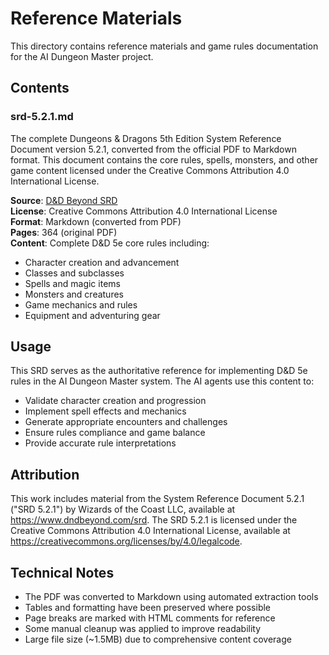# Reference Materials

This directory contains reference materials and game rules documentation for the AI Dungeon Master project.

## Contents

### srd-5.2.1.md
The complete Dungeons & Dragons 5th Edition System Reference Document version 5.2.1, converted from the official PDF to Markdown format. This document contains the core rules, spells, monsters, and other game content licensed under the Creative Commons Attribution 4.0 International License.

**Source**: [D&D Beyond SRD](https://www.dndbeyond.com/srd)  
**License**: Creative Commons Attribution 4.0 International License  
**Format**: Markdown (converted from PDF)  
**Pages**: 364 (original PDF)  
**Content**: Complete D&D 5e core rules including:
- Character creation and advancement
- Classes and subclasses
- Spells and magic items
- Monsters and creatures
- Game mechanics and rules
- Equipment and adventuring gear

## Usage

This SRD serves as the authoritative reference for implementing D&D 5e rules in the AI Dungeon Master system. The AI agents use this content to:

- Validate character creation and progression
- Implement spell effects and mechanics
- Generate appropriate encounters and challenges
- Ensure rules compliance and game balance
- Provide accurate rule interpretations

## Attribution

This work includes material from the System Reference Document 5.2.1 ("SRD 5.2.1") by Wizards of the Coast LLC, available at https://www.dndbeyond.com/srd. The SRD 5.2.1 is licensed under the Creative Commons Attribution 4.0 International License, available at https://creativecommons.org/licenses/by/4.0/legalcode.

## Technical Notes

- The PDF was converted to Markdown using automated extraction tools
- Tables and formatting have been preserved where possible
- Page breaks are marked with HTML comments for reference
- Some manual cleanup was applied to improve readability
- Large file size (~1.5MB) due to comprehensive content coverage